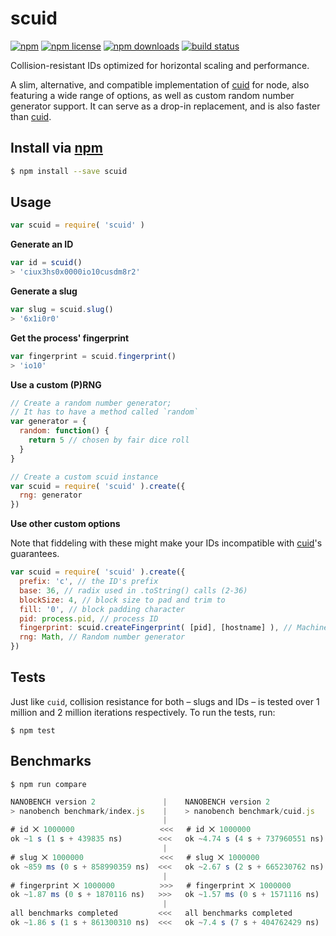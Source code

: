 # scuid
[![npm](https://img.shields.io/npm/v/scuid.svg?style=flat-square)](https://npmjs.com/package/scuid)
[![npm license](https://img.shields.io/npm/l/scuid.svg?style=flat-square)](https://npmjs.com/package/scuid)
[![npm downloads](https://img.shields.io/npm/dm/scuid.svg?style=flat-square)](https://npmjs.com/package/scuid)
[![build status](https://img.shields.io/travis/jhermsmeier/node-scuid.svg?style=flat-square)](https://travis-ci.org/jhermsmeier/node-scuid)

Collision-resistant IDs optimized for horizontal scaling and performance.

A slim, alternative, and compatible implementation of [cuid] for node,
also featuring a wide range of options, as well as custom random number generator support.
It can serve as a drop-in replacement, and is also faster than [cuid].

[cuid]: https://github.com/ericelliott/cuid

## Install via [npm](https://npmjs.com)

```sh
$ npm install --save scuid
```

## Usage

```js
var scuid = require( 'scuid' )
```

**Generate an ID**

```js
var id = scuid()
> 'ciux3hs0x0000io10cusdm8r2'
```

**Generate a slug**

```js
var slug = scuid.slug()
> '6x1i0r0'
```

**Get the process' fingerprint**

```js
var fingerprint = scuid.fingerprint()
> 'io10'
```

**Use a custom (P)RNG**

```js
// Create a random number generator;
// It has to have a method called `random`
var generator = {
  random: function() {
    return 5 // chosen by fair dice roll
  }
}

// Create a custom scuid instance
var scuid = require( 'scuid' ).create({
  rng: generator
})
```

**Use other custom options**

Note that fiddeling with these might make your IDs incompatible with [cuid]'s guarantees.

```js
var scuid = require( 'scuid' ).create({
  prefix: 'c', // the ID's prefix
  base: 36, // radix used in .toString() calls (2-36)
  blockSize: 4, // block size to pad and trim to
  fill: '0', // block padding character
  pid: process.pid, // process ID
  fingerprint: scuid.createFingerprint( [pid], [hostname] ), // Machine fingerprint
  rng: Math, // Random number generator
})
```

## Tests

Just like `cuid`, collision resistance for both – slugs and IDs – is tested
over 1 million and 2 million iterations respectively.
To run the tests, run:

```
$ npm test
```

## Benchmarks

```
$ npm run compare
```

```js
NANOBENCH version 2               |    NANOBENCH version 2
> nanobench benchmark/index.js    |    > nanobench benchmark/cuid.js
                                  |
# id ⨉ 1000000                   <<<   # id ⨉ 1000000
ok ~1 s (1 s + 439835 ns)        <<<   ok ~4.74 s (4 s + 737960551 ns)
                                  |
# slug ⨉ 1000000                 <<<   # slug ⨉ 1000000
ok ~859 ms (0 s + 858990359 ns)  <<<   ok ~2.67 s (2 s + 665230762 ns)
                                  |
# fingerprint ⨉ 1000000          >>>   # fingerprint ⨉ 1000000
ok ~1.87 ms (0 s + 1870116 ns)   >>>   ok ~1.57 ms (0 s + 1571116 ns)
                                  |
all benchmarks completed         <<<   all benchmarks completed
ok ~1.86 s (1 s + 861300310 ns)  <<<   ok ~7.4 s (7 s + 404762429 ns)
```
